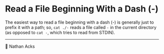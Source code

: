 # Read a File Beginning With a Dash (-)

The easiest way to read a file beginning with a dash (-) is generally just to prefix it with a path; so, `cat ./-` reads a file called `-` in the current directory (as opposed to `cat -`, which tries to read from STDIN).

- - - -

<span aria-hidden="true">👤</span> Nathan Acks
